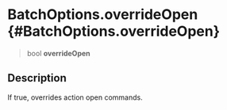 BatchOptions.overrideOpen {#BatchOptions.overrideOpen}
=========================

> bool **overrideOpen**

Description
-----------

If true, overrides action open commands.
